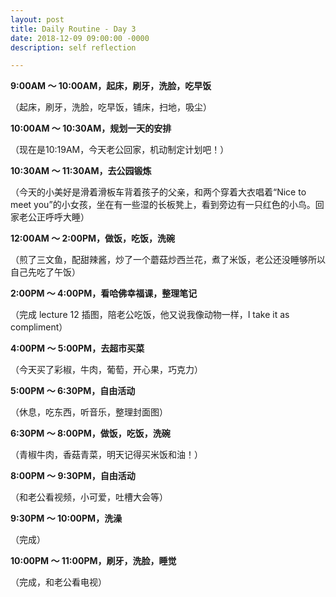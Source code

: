 ```yaml
---
layout: post
title: Daily Routine - Day 3
date: 2018-12-09 09:00:00 -0000
description: self reflection

---
```


<b>9:00AM ～ 10:00AM，起床，刷牙，洗脸，吃早饭</b>

（起床，刷牙，洗脸，吃早饭，铺床，扫地，吸尘）

<b>10:00AM ～ 10:30AM，规划一天的安排</b>

（现在是10:19AM，今天老公回家，机动制定计划吧！）

<b>10:30AM ～ 11:30AM，去公园锻炼</b>

（今天的小美好是滑着滑板车背着孩子的父亲，和两个穿着大衣唱着“Nice to meet you”的小女孩，坐在有一些湿的长板凳上，看到旁边有一只红色的小鸟。回家老公正呼呼大睡）


<b>12:00AM ～ 2:00PM，做饭，吃饭，洗碗</b>

（煎了三文鱼，配甜辣酱，炒了一个蘑菇炒西兰花，煮了米饭，老公还没睡够所以自己先吃了午饭）

<b>2:00PM ～ 4:00PM，看哈佛幸福课，整理笔记</b>

（完成 lecture 12 插图，陪老公吃饭，他又说我像动物一样，I take it as compliment）


<b>4:00PM ～ 5:00PM，去超市买菜</b>

（今天买了彩椒，牛肉，葡萄，开心果，巧克力）

<b>5:00PM ～ 6:30PM，自由活动</b>

（休息，吃东西，听音乐，整理封面图）

<b>6:30PM ～ 8:00PM，做饭，吃饭，洗碗</b>

（青椒牛肉，香菇青菜，明天记得买米饭和油！）

<b>8:00PM ～ 9:30PM，自由活动</b>

（和老公看视频，小可爱，吐槽大会等）

<b>9:30PM ～ 10:00PM，洗澡</b>

（完成）

<b>10:00PM ～ 11:00PM，刷牙，洗脸，睡觉</b>

（完成，和老公看电视）

<br>



